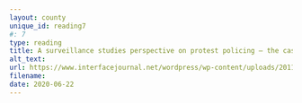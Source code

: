 ```yaml
---
layout: county 
unique_id: reading7
#: 7
type: reading
title: A surveillance studies perspective on protest policing – the case of video surveillance of demonstrations in Germany
alt_text: 
url: https://www.interfacejournal.net/wordpress/wp-content/uploads/2011/05/Interface-3-1-Ullrich-and-Wollinger.pdf
filename: 
date: 2020-06-22
---
```

